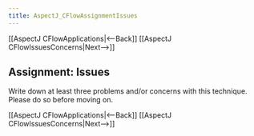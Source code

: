 ```yaml
---
title: AspectJ_CFlowAssignmentIssues
---
```

[[AspectJ CFlowApplications|<--Back]] [[AspectJ CFlowIssuesConcerns|Next-->]]

## Assignment: Issues
Write down at least three problems and/or concerns with this technique. Please do so before moving on.

[[AspectJ CFlowApplications|<--Back]] [[AspectJ CFlowIssuesConcerns|Next-->]]